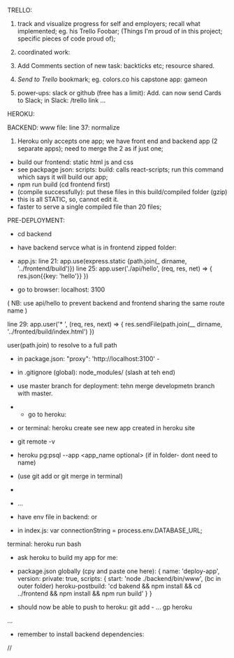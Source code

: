 TRELLO:

1. track and visualize progress for self and employers; recall what implemented;
eg. his Trello Foobar; (Things I'm proud of in this project; specific pieces of code proud of);

2. coordinated work:

3. Add Comments section of new task:
 backticks etc;
 resource shared.


4. *Send to Trello* bookmark;
eg. colors.co
his capstone app: gameon

5. power-ups:
slack or github (free has a limit): Add.
can now send Cards to Slack;
in Slack: /trello link ...


HEROKU:

BACKEND:
www file: line 37: normalize  

1. Heroku only accepts one app;
we have front end and backend app (2 separate apps); need to merge the 2 as if just one;
- build our frontend: static html js and css
- see packpage json: scripts: build: calls react-scripts;
run this command which says it will build our app;
-  npm run build  (cd frontend first)
- (compile successfully): put these files in this build/compiled folder (gzip)
- this is all STATIC, so, cannot edit it.
- faster to serve a single compiled file than 20 files;

PRE-DEPLOYMENT:
- cd backend
- have backend servce what is in frontend zipped folder:

- app.js:
line 21:
app.use(express.static {path.join(_ dirname, '../frontend/build')})
line 25:
app.user('./api/hello', (req, res, net) => {
  res.json{{key: 'hello'}}
  })

- go to browser: localhost: 3100


(
  NB: use api/hello to prevent backend and frontend sharing the same route name
  )

line 29:
app.user('* ', (req, res, next) => {
  res.sendFile(path.join(__ dirname, '../fronted/build/index.html')
  })

  user(path.join) to resolve to a full path


- in package.json:
"proxy": 'http://localhost:3100' -

- in .gitignore (global): node_modules/   (slash at teh end)

- use master branch for deployment:
tehn merge developmetn branch with master.


- - go to heroku:
- or terminal: heroku create
see new app created in heroku site
- git remote -v
- heroku pg:psql --app <app_name optional>  (if in folder- dont need to name)
- (use git add or git merge in terminal)
-


- ...

- have env file in backend: or
- in index.js:
var connectionString = process.env.DATABASE_URL;

terminal: heroku run bash

- ask heroku to build my app for me:
- package.json globally (cpy and paste one here):
{
  name: 'deploy-app',
  version:
  private: true,
  scripts: {
    start: 'node ./backend/bin/www',  (bc in outer folder)
    heroku-postbuild: 'cd bakend && npm install && cd ../frontend && npm install && npm run build'
  }
}

- should now be able to push to heroku:
git add -
...
gp heroku

...

- remember to install backend dependencies:






//
